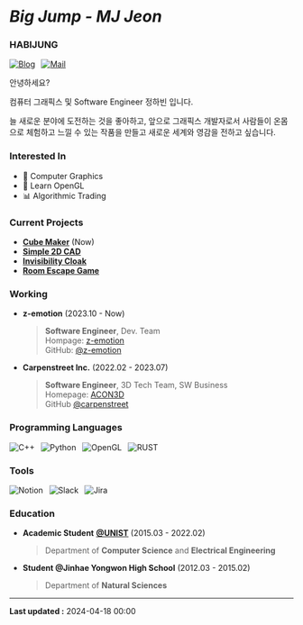# ***Big Jump** - MJ Jeon*


### HABIJUNG

[![Blog](https://img.shields.io/badge/-blog(new)-21759B?logo=wordpress&style=for-the-badge)](https://habijung.com)&ensp;
[![Mail](https://img.shields.io/badge/-gmail-EA4335?logo=gmail&logoColor=white&style=for-the-badge)](mailto:habijung0@gmail.com)

안녕하세요?

컴퓨터 그래픽스 및 Software Engineer 정하빈 입니다.

늘 새로운 분야에 도전하는 것을 좋아하고, 앞으로 그래픽스 개발자로서 사람들이 온몸으로 체험하고 느낄 수 있는 작품을 만들고 새로운 세계와 영감을 전하고 싶습니다.


### Interested In

- 🎲 Computer Graphics
- 🎨 Learn OpenGL
- 📊 Algorithmic Trading


### Current Projects

- [**Cube Maker**](https://github.com/habijung/cube-maker) (Now)
- [**Simple 2D CAD**](https://github.com/habijung/simple-2d-cad)
- [**Invisibility Cloak**](https://github.com/habijung/invisibility-cloak)
- [**Room Escape Game**](https://github.com/habijung/room-escape-game)


### Working

- **z-emotion** (2023.10 - Now)
  > **Software Engineer**, Dev. Team <br>
  > Hompage: [z-emotion](https://z-emotion.com) <br>
  > GitHub: [@z-emotion](https://github.com/z-emotion)

- **Carpenstreet Inc.** (2022.02 - 2023.07)
  > **Software Engineer**, 3D Tech Team, SW Business <br>
  > Homepage: [ACON3D](https://aconed.com) <br>
  > GitHub [@carpenstreet](https://github.com/carpenstreet)


### Programming Languages

![C++](https://img.shields.io/badge/-c++-00599C?logo=cplusplus&style=for-the-badge)&ensp;
![Python](https://img.shields.io/badge/-python-3776AB?logo=python&logoColor=white&style=for-the-badge)&ensp;
![OpenGL](https://img.shields.io/badge/-opengl-5586A4?logo=opengl&logoColor=white&style=for-the-badge)&ensp;
![RUST](https://img.shields.io/badge/-rust-000000?logo=rust&style=for-the-badge)


### Tools

![Notion](https://img.shields.io/badge/-notion-F7A81B?logo=notion&style=for-the-badge)&ensp;
![Slack](https://img.shields.io/badge/-slack-4A154B?logo=slack&style=for-the-badge)&ensp;
![Jira](https://img.shields.io/badge/-jira-0052CC?logo=jira&style=for-the-badge)


### Education

- **Academic Student** [**@UNIST**](https://unist.ac.kr) (2015.03 - 2022.02)
  > Department of **Computer Science** and **Electrical Engineering**

- **Student @Jinhae Yongwon High School** (2012.03 - 2015.02)
  > Department of **Natural Sciences**

---

**Last updated :** 2024-04-18 00:00
